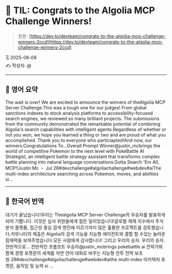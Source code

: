 # 📌 TIL: Congrats to the Algolia MCP Challenge Winners!

> 원문: [https://dev.to/devteam/congrats-to-the-algolia-mcp-challenge-winners-2ccd](https://dev.to/devteam/congrats-to-the-algolia-mcp-challenge-winners-2ccd)

🗓 2025-08-08  
✍️ 작성자: @

---

## 🔹 영어 요약

The wait is over! We are excited to announce the winners of theAlgolia MCP Server Challenge.This was a tough one for our judges! From global sanctions indexes to stock analysis platforms to accessibility-focused search engines, we reviewed so many brilliant projects. The submissions from the community demonstrated the remarkable potential of combining Algolia's search capabilities with intelligent agents.Regardless of whether or not you won, we hope you learned a thing or two and are proud of what you accomplished. Thank you to everyone who particiapted!And now, our winners.Congratulations To…Overall Prompt Winner@justin_mcbrings the world of competitive Pokemon to the next level with PokéBattle AI Strategist, an intelligent battle strategy assistant that transforms complex battle planning into natural language conversations.Gotta Search 'Em All, MCP!!Justin Mc ・ Jul 28#devchallenge#algoliachallenge#webdev#aiThe multi-index architecture searching across Pokemon, moves, and abilities si...

---

## 🔸 한국어 번역

대기가 끝났습니다!우리는 Thealgolia MCP Server Challenge의 우승자를 발표하게되어 기쁩니다. 이것은 심사 위원들에게 힘든 일이었습니다!글로벌 제재 지수에서 주식 분석 플랫폼, 접근성 중심 검색 엔진에 이르기까지 많은 훌륭한 프로젝트를 검토했습니다.커뮤니티의 제출은 Algolia의 검색 기능을 지능형 에이전트와 결합 할 수있는 놀라운 잠재력을 보여주었습니다.모든 사람에게 감사합니다! 그리고 우리의 승자. 우리의 승자. 전반적으로… 전반적인 프롬프트 우승자@justin_mcbrings pokébattle ai 전략가와 함께 경쟁 포켓몬의 세계를 자연 언어 대화로 바꾸는 지능형 전투 전략 보조원.28#devchallenge#algoliachallenge#webdev#aithe multi-index 아키텍처 포켓몬, 움직임 및 능력 si ...
